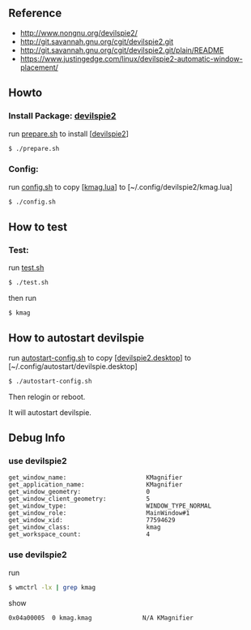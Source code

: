 
## Reference

* http://www.nongnu.org/devilspie2/
* http://git.savannah.gnu.org/cgit/devilspie2.git
* http://git.savannah.gnu.org/cgit/devilspie2.git/plain/README
* https://www.justingedge.com/linux/devilspie2-automatic-window-placement/


## Howto

### Install Package: [devilspie2](https://packages.ubuntu.com/bionic/devilspie2)

run [prepare.sh](prepare.sh) to install [[devilspie2](https://packages.ubuntu.com/bionic/devilspie2)]

``` sh
$ ./prepare.sh
```

### Config:

run [config.sh](config.sh) to copy [[kmag.lua](kmag.lua)] to [~/.config/devilspie2/kmag.lua]

``` sh
$ ./config.sh
```


## How to test

### Test:

run [test.sh](test.sh)

``` sh
$ ./test.sh
```

then run

``` sh
$ kmag
```

## How to autostart devilspie

run [autostart-config.sh](autostart-config.sh) to copy [[devilspie2.desktop](devilspie2.desktop)] to [~/.config/autostart/devilspie.desktop]

``` sh
$ ./autostart-config.sh
```

Then relogin or reboot.

It will autostart devilspie.

## Debug Info

### use devilspie2

```
get_window_name:                      KMagnifier
get_application_name:                 KMagnifier
get_window_geometry:                  0
get_window_client_geometry:           5
get_window_type:                      WINDOW_TYPE_NORMAL
get_window_role:                      MainWindow#1
get_window_xid:                       77594629
get_window_class:                     kmag
get_workspace_count:                  4
```

### use devilspie2

run

``` sh
$ wmctrl -lx | grep kmag
```

show

```
0x04a00005  0 kmag.kmag              N/A KMagnifier
```
